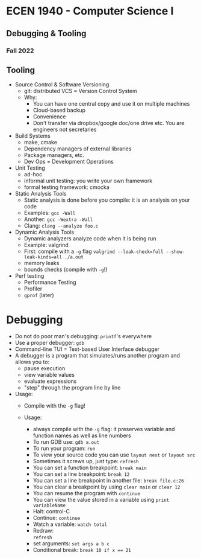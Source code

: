 
# ECEN 1940 - Computer Science I
## Debugging & Tooling
### Fall 2022

## Tooling

* Source Control & Software Versioning
  * git: distributed VCS = Version Control System
  * Why:
    * You can have one central copy and use it on multiple machines
    * Cloud-based backup
    * Convenience
    * Don't transfer via dropbox/google doc/one drive etc.  You are engineers not secretaries
* Build Systems
  * make, cmake
  * Dependency managers of external libraries
  * Package managers, etc.
  * Dev Ops = Development Operations
* Unit Testing
  * ad-hoc
  * informal unit testing: you write your own framework
  * formal testing framework: cmocka
* Static Analysis Tools
  * Static analysis is done before you compile: it is an analysis on  your code
  * Examples: `gcc -Wall`
  * Another: `gcc -Wextra -Wall`
  * Clang: `clang --analyze foo.c`
* Dynamic Analysis Tools
  * Dynamic analyzers analyze code when it is being run
  * Example: valgrind
  * First: compile with a `-g` flag
  `valgrind --leak-check=full --show-leak-kinds=all ./a.out`
  * memory leaks
  * bounds checks (compile with `-g`!)
* Perf testing
  * Performance Testing
  * Profiler
  * `gprof` (later)

# Debugging

* Do not do poor man's debugging: `printf`'s everywhere
* Use a proper debugger: `gdb`
* Command-line TUI = Text-based User Interface debugger
* A debugger is a program that simulates/runs another program and allows you to:
  * pause execution
  * view variable values
  * evaluate expressions
  * "step" through the program line by line
* Usage:
  * Compile with the `-g` flag!

  * Usage:
    * always compile with the `-g` flag: it preserves variable and function names as well as line numbers
    * To run GDB use: `gdb a.out`
    * To run your program: `run`
    * To view your source code you can use `layout next` or `layout src`
    * Sometimes it screws up, just type: `refresh`  
    * You can set a function breakpoint: `break main`
    * You can set a line breakpoint: `break 12`
    * You can set a line breakpoint in another file: `break file.c:26`
    * You can clear a breakpoint by using `clear main` or `clear 12`
    * You can resume the program with `continue`
    * You can view the value stored in a variable using `print variableName`
    * Halt: control-C
    * Continue:
    `continue`
    * Watch a variable:
    `watch total`
    * Redraw:   
    `refresh`
    * set arguments:
    `set args a b c`
    * Conditional break:
    `break 10 if x == 21`
```text







```

